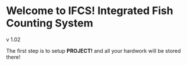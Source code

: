    # Welcome to IFCS! Integrated Fish Counting System
v 1.02

The first step is to setup **PROJECT!** and all your hardwork will be stored there!
